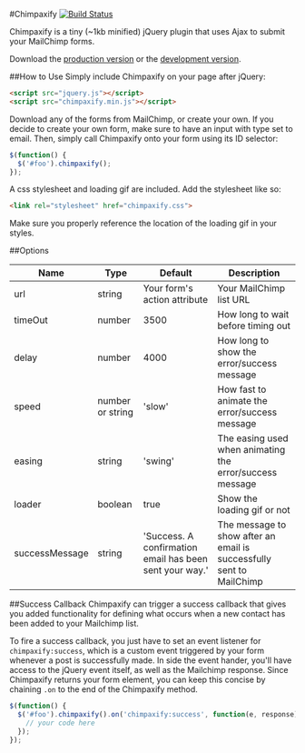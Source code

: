 #Chimpaxify
[![Build Status](https://travis-ci.org/corporadobob/chimpaxify.png?branch=master)](https://travis-ci.org/corporadobob/chimpaxify)

Chimpaxify is a tiny (~1kb minified) jQuery plugin that uses Ajax to submit your MailChimp forms.

Download the [production version][min] or the [development version][max].

[min]: https://raw.github.com/corporadobob/chimpaxify/master/dist/chimpaxify.min.js
[max]: https://raw.github.com/corporadobob/chimpaxify/master/dist/chimpaxify.js

##How to Use
Simply include Chimpaxify on your page after jQuery:

```html
<script src="jquery.js"></script>
<script src="chimpaxify.min.js"></script>
```

Download any of the forms from MailChimp, or create your own. If you decide to create your own form, make sure to have an input with type set to email. Then, simply call Chimpaxify onto your form using its ID selector:

```js
$(function() {
  $('#foo').chimpaxify();
});
```


A css stylesheet and loading gif are included. Add the stylesheet like so:

```html
<link rel="stylesheet" href="chimpaxify.css">
```

Make sure you properly reference the location of the loading gif in your styles.

##Options
<table>
	<thead>
		<tr>
			<th>Name</th>
			<th>Type</th>
			<th>Default</th>
			<th>Description</th>
		</tr>
	</thead>
	<tbody>
		<tr>
			<td>url</td>
			<td>string</td>
			<td>Your form's action attribute</td>
			<td>Your MailChimp list URL</td>
		</tr>
		<tr>
			<td>timeOut</td>
			<td>number</td>
			<td>3500</td>
			<td>How long to wait before timing out</td>
		</tr>
		<tr>
			<td>delay</td>
			<td>number</td>
			<td>4000</td>
			<td>How long to show the error/success message</td>
		</tr>
		<tr>
			<td>speed</td>
			<td>number or string</td>
			<td>'slow'</td>
			<td>How fast to animate the error/success message</td>
		</tr>
		<tr>
			<td>easing</td>
			<td>string</td>
			<td>'swing'</td>
			<td>The easing used when animating the error/success message</td>
		</tr>
		<tr>
			<td>loader</td>
			<td>boolean</td>
			<td>true</td>
			<td>Show the loading gif or not</td>
		</tr>
		<tr>
			<td>successMessage</td>
			<td>string</td>
			<td>'Success. A confirmation email has been sent your way.'</td>
			<td>The message to show after an email is successfully sent to MailChimp</td>
		</tr>
	</tbody>
</table>

##Success Callback
Chimpaxify can trigger a success callback that gives you added functionality for defining what occurs when a new contact has been added to your Mailchimp list.

To fire a success callback, you just have to set an event listener for `chimpaxify:success`, which is a custom event triggered by your form whenever a post is successfully made. In side the event hander, you'll have access to the jQuery event itself, as well as the Mailchimp response. Since Chimpaxify returns your form element, you can keep this concise by chaining `.on` to the end of the Chimpaxify method.

```js
$(function() {
  $('#foo').chimpaxify().on('chimpaxify:success', function(e, response){
    // your code here
  });
});
```
